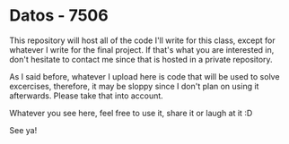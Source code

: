 # Datos - 7506

This repository will host all of the code I'll write for this class, except for whatever I write for the final project.
If that's what you are interested in, don't hesitate to contact me since that is hosted in a private repository.

As I said before, whatever I upload here is code that will be used to solve excercises, therefore, it may be sloppy since I don't plan on using it afterwards. Please take that into account.

Whatever you see here, feel free to use it, share it or laugh at it :D

See ya!
